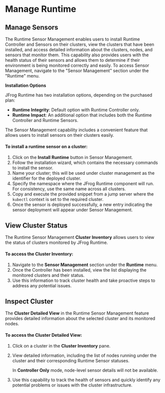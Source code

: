 # Manage Runtime

## Manage **Sensors**

The Runtime Sensor Management enables users to install Runtime Controller and Sensors on their clusters, view the clusters that have been installed, and access detailed information about the clusters, nodes, and sensors that monitor them. This capability also provides users with the health status of their sensors and allows them to determine if their environment is being monitored correctly and easily. To access Sensor Management, navigate to the "Sensor Management" section under the "Runtime" menu.

**Installation Options**

JFrog Runtime has two installation options, depending on the purchased plan:

* **Runtime Integrity**: Default option with Runtime Controller only.
* **Runtime Impact**: An additional option that includes both the Runtime Controller and Runtime Sensors.

The Sensor Management capability includes a convenient feature that allows users to install sensors on their clusters easily.

#### To install a runtime sensor on a cluster:

1. Click on the **Install Runtime** button in Sensor Management.
2. Follow the installation wizard, which contains the necessary commands to install the sensor.
3. Name your cluster; this will be used under cluster management as the identifier for the deployed cluster.
4. Specify the namespace where the JFrog Runtime component will run. For consistency, use the same name across all clusters.
5. Copy and execute the provided snippet from a jump server where the `kubectl` context is set to the required cluster.
6. Once the sensor is deployed successfully, a new entry indicating the sensor deployment will appear under Sensor Management.

## **View Cluster Status**

The Runtime Sensor Management **Cluster Inventory** allows users to view the status of clusters monitored by JFrog Runtime.

#### To access the Cluster Inventory:

1. Navigate to the **Sensor Management** section under the **Runtime** menu.
2. Once the Controller has been installed, view the list displaying the monitored clusters and their status.
3. Use this information to track cluster health and take proactive steps to address any potential issues.

## **Inspect Cluster**

The **Cluster Detailed View** in the Runtime Sensor Management feature provides detailed information about the selected cluster and its monitored nodes.

#### To access the Cluster Detailed View:

1. Click on a cluster in the **Cluster Inventory** pane.
2.  View detailed information, including the list of nodes running under the cluster and their corresponding Runtime Sensor statuses.

    In **Controller Only** mode, node-level sensor details will not be available.
3. Use this capability to track the health of sensors and quickly identify any potential problems or issues with the cluster infrastructure.
